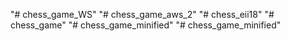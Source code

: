 "# chess_game_WS" 
"# chess_game_aws_2" 
"# chess_eii18" 
"# chess_game" 
"# chess_game_minified" 
"# chess_game_minified" 
